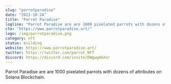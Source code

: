 ```yaml
---
slug: "parrotparadise"
date: "2021-10-24"
title: "Parrot Paradise"
logline: "Parrot Paradise are are 1000 pixelated parrots with dozens of attributes on Solana Blockchain."
cta: "https://www.parrotparadise.art/"
logo: /img/parrotparadise.png
category: nft
status: building
website: https://www.parrotparadise.art/
twitter: https://twitter.com/parrot_NFT
discord: https://discord.com/invite/DWgwgAkXnr
---
```


Parrot Paradise are are 1000 pixelated parrots with dozens of attributes on Solana Blockchain.
